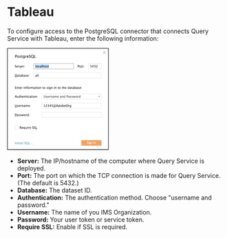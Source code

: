 # Tableau

To configure access to the PostgreSQL connector that connects Query Service with Tableau, enter the following information:

![](graphics/config-tableau.png)

*   **Server:** The IP/hostname of the computer where Query Service is deployed.
*   **Port:** The port on which the TCP connection is made for Query Service. (The default is 5432.)
*   **Database:** The dataset ID.
*   **Authentication:** The authentication method. Choose "username and password."
*   **Username:** The name of you IMS Organization.
*   **Password:** Your user token or service token.
*   **Require SSL:** Enable if SSL is required.
